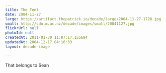 ```yaml
---
title: The Tent
date: 2004-11-27
large: https://artifact.thepatrick.io/decade/large/2004-11-27-1728.jpg
small: http://cdn.m.ac.nz/decade/images/small/20041127.jpg
flickrUrl: null
photoId: null
createdAt: 2011-01-30 11:07:17.155684
updatedAt: 2004-12-17 04:16:33
layout: decade-image

---
```

That belongs to Sean
